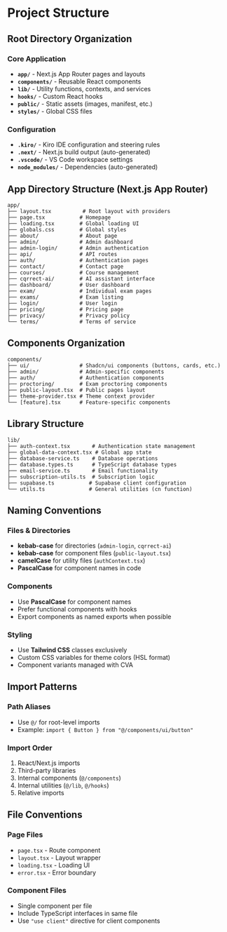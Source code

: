 # Project Structure

## Root Directory Organization

### Core Application
- **`app/`** - Next.js App Router pages and layouts
- **`components/`** - Reusable React components
- **`lib/`** - Utility functions, contexts, and services
- **`hooks/`** - Custom React hooks
- **`public/`** - Static assets (images, manifest, etc.)
- **`styles/`** - Global CSS files

### Configuration
- **`.kiro/`** - Kiro IDE configuration and steering rules
- **`.next/`** - Next.js build output (auto-generated)
- **`.vscode/`** - VS Code workspace settings
- **`node_modules/`** - Dependencies (auto-generated)

## App Directory Structure (Next.js App Router)

```
app/
├── layout.tsx          # Root layout with providers
├── page.tsx           # Homepage
├── loading.tsx        # Global loading UI
├── globals.css        # Global styles
├── about/             # About page
├── admin/             # Admin dashboard
├── admin-login/       # Admin authentication
├── api/               # API routes
├── auth/              # Authentication pages
├── contact/           # Contact page
├── courses/           # Course management
├── cqrrect-ai/        # AI assistant interface
├── dashboard/         # User dashboard
├── exam/              # Individual exam pages
├── exams/             # Exam listing
├── login/             # User login
├── pricing/           # Pricing page
├── privacy/           # Privacy policy
└── terms/             # Terms of service
```

## Components Organization

```
components/
├── ui/                # Shadcn/ui components (buttons, cards, etc.)
├── admin/             # Admin-specific components
├── auth/              # Authentication components
├── proctoring/        # Exam proctoring components
├── public-layout.tsx  # Public pages layout
├── theme-provider.tsx # Theme context provider
└── [feature].tsx      # Feature-specific components
```

## Library Structure

```
lib/
├── auth-context.tsx       # Authentication state management
├── global-data-context.tsx # Global app state
├── database-service.ts    # Database operations
├── database.types.ts      # TypeScript database types
├── email-service.ts       # Email functionality
├── subscription-utils.ts  # Subscription logic
├── supabase.ts           # Supabase client configuration
└── utils.ts              # General utilities (cn function)
```

## Naming Conventions

### Files & Directories
- **kebab-case** for directories (`admin-login`, `cqrrect-ai`)
- **kebab-case** for component files (`public-layout.tsx`)
- **camelCase** for utility files (`authContext.tsx`)
- **PascalCase** for component names in code

### Components
- Use **PascalCase** for component names
- Prefer functional components with hooks
- Export components as named exports when possible

### Styling
- Use **Tailwind CSS** classes exclusively
- Custom CSS variables for theme colors (HSL format)
- Component variants managed with CVA

## Import Patterns

### Path Aliases
- Use `@/` for root-level imports
- Example: `import { Button } from "@/components/ui/button"`

### Import Order
1. React/Next.js imports
2. Third-party libraries
3. Internal components (`@/components`)
4. Internal utilities (`@/lib`, `@/hooks`)
5. Relative imports

## File Conventions

### Page Files
- `page.tsx` - Route component
- `layout.tsx` - Layout wrapper
- `loading.tsx` - Loading UI
- `error.tsx` - Error boundary

### Component Files
- Single component per file
- Include TypeScript interfaces in same file
- Use `"use client"` directive for client components